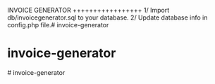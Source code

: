 INVOICE GENERATOR
+++++++++++++++++
1/ Import db/invoicegenerator.sql to your database.
2/ Update database info in config.php file.# invoice-generator
# invoice-generator
#   i n v o i c e - g e n e r a t o r  
 